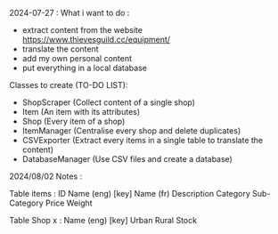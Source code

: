 2024-07-27 : What i want to do : 
- extract content from the website https://www.thievesguild.cc/equipment/ 
- translate the content
- add my own personal content
- put everything in a local database

Classes to create (TO-DO LIST):
- ShopScraper (Collect content of a single shop)
- Item (An item with its attributes)
- Shop (Every item of a shop)
- ItemManager (Centralise every shop and delete duplicates)
- CSVExporter (Extract every items in a single table to translate the content)
- DatabaseManager (Use CSV files and create a database)

2024/08/02 Notes :

Table items :
ID
Name (eng) [key]
Name (fr)
Description
Category
Sub-Category
Price
Weight

Table Shop x :
Name (eng) [key]
Urban
Rural
Stock